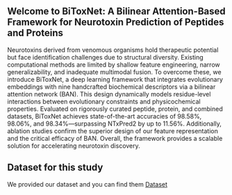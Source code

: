 ## Welcome to BiToxNet: A Bilinear Attention-Based Framework for Neurotoxin Prediction of Peptides and Proteins
Neurotoxins derived from venomous organisms hold therapeutic potential but face identification challenges due to structural diversity. Existing computational methods are limited by shallow feature engineering, narrow generalizability, and inadequate multimodal fusion. To overcome these, we introduce BiToxNet, a deep learning framework that integrates evolutionary embeddings with nine handcrafted biochemical descriptors via a bilinear attention network (BAN). This design dynamically models residue-level interactions between evolutionary constraints and physicochemical properties. Evaluated on rigorously curated peptide, protein, and combined datasets, BiToxNet achieves state-of-the-art accuracies of 98.58\%, 98.06\%, and 98.34\%—surpassing NTxPred2 by up to 11.56\%. Additionally, ablation studies confirm the superior design of our feature representation and the critical efficacy of BAN. Overall, the framework provides a scalable solution for accelerating neurotoxin discovery.
## Dataset for this study
We provided our dataset and you can find them [Dataset](https://github.com/Feng106-w/BiToxNet/edit/main/Dataset)
